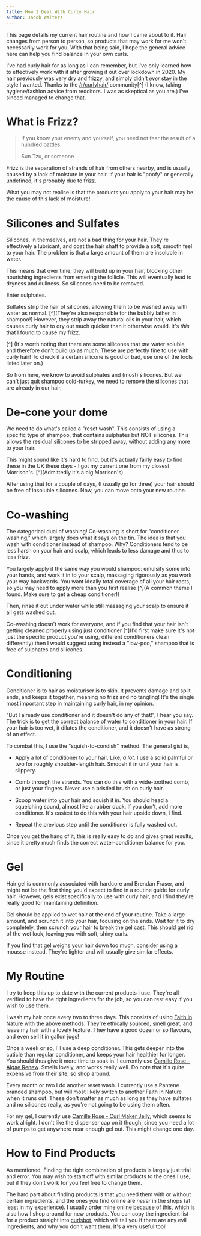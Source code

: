 ```yaml
---
title: How I Deal With Curly Hair
author: Jacob Walters
---
```


This page details my current hair routine
and how I came about to it.
Hair changes from person to person,
so products that may work for me
won't necessarily work for you.
With that being said,
I hope the general advice here
can help you find balance in your own curls.

I've had curly hair for as long as I can remember,
but I've only learned how to effectively work with it
after growing it out over lockdown in 2020.
My hair previously was very dry
and frizzy,
and simply didn't *ever* stay in the style I wanted.
Thanks to the
[/r/curlyhair/](https://reddit.com/r/curlyhair)
community[^]
(I know,
taking hygiene/fashion advice from redditors.
I was as skeptical as you are.)
I've sinced managed to change that.

# What is Frizz?
> If you know your enemy and yourself,
you need not fear the result
of a hundred battles.
><footer>Sun Tzu, or someone</footer>

Frizz is the separation of strands of hair
from others nearby,
and is usually caused by
a lack of moisture in your hair.
If your hair is "poofy" or generally undefined,
it's probably due to frizz.

What you may not realise
is that the products you apply to your hair
may be the cause of this lack of moisture!

# Silicones and Sulfates
Silicones, in themselves,
are not a bad thing for your hair.
They're effectively a lubricant,
and coat the hair shaft
to provide a soft, smooth feel to your hair.
The problem is that a large amount of them
are insoluble in water.

This means that over time,
they will build up in your hair,
blocking other nourishing ingredients
from entering the follicle.
This will eventually lead to dryness and dullness.
So silicones need to be removed.

Enter sulphates.

Sulfates strip the hair of silicones,
allowing them to be washed away with water as normal.
[^](They're also responsible for the bubbly lather in shampoo!)
However, they strip away the natural oils in your hair,
which causes curly hair to dry out
much quicker than it otherwise would.
It's *this* that I found to cause my frizz.

[^]
(It's worth noting that there are some silicones
that *are* water soluble,
and therefore don't build up as much.
These are perfectly fine to use with curly hair!
To check if a certain silicone is good or bad,
use one of the tools listed later on.)

So from here, we know to avoid sulphates and
(most) silicones.
But we can't just quit shampoo cold-turkey,
we need to remove the silicones
that are already in our hair.

# De-cone your dome
We need to do what's called a "reset wash".
This consists of using a specific type of shampoo,
that contains sulphates but NOT silicones.
This allows the residual silicones
to be stripped away,
without adding any more to your hair.

This might sound like it's hard to find,
but it's actually fairly easy to find these
in the UK these days -
I got my current one from my closest Morrison's.
[^](Admittedly it's a big Morrison's)

After using that for a couple of days,
(I usually go for three)
your hair should be free of insoluble silicones.
Now, you can move onto your new routine.

# Co-washing
The categorical dual of washing!
Co-washing is short for "conditioner washing,"
which largely does what it says on the tin.
The idea is that you wash with conditioner
instead of shampoo.
Why?
Conditioners tend to be less harsh on your
hair and scalp, which leads to less damage
and thus to less frizz.

You largely apply it the same way you would shampoo:
emulsify some into your hands,
and work it in to your scalp,
massaging rigorously as you work your way backwards.
You want ideally total coverage of all your hair roots,
so you may need to apply more than you first realise
[^](A common theme I found. Make sure to get a cheap conditioner!)

Then, rinse it out under water
while still massaging your scalp
to ensure it all gets washed out.

Co-washing doesn't work for everyone,
and if you find that your hair isn't getting
cleaned properly using just conditioner
[^](I'd first make sure it's not just the specific product you're using,
different conditioners clean differently)
then I would suggest using instead a "low-poo,"
shampoo that is free of sulphates and silicones.

# Conditioning
Conditioner is to hair as moisturiser is to skin.
It prevents damage and split ends,
and keeps it together,
meaning no frizz and no tangling!
It's the single most important step in
maintaining curly hair,
in my opinion.

"But I already use conditioner and it doesn't do any of that!",
I hear you say.
The trick is to get the correct balance of
water to conditioner in your hair.
If your hair is too wet,
it dilutes the conditioner,
and it doesn't have as strong of an effect.

To combat this, I use the "squish-to-condish" method.
The general gist is,
- Apply a lot of conditioner to your hair.
Like, *a lot*.
I use a solid palmful or two for roughly shoulder-length hair.
Smoosh it in until your hair is slippery.

- Comb through the strands.
You can do this with a wide-toothed comb,
or just your fingers.
Never use a bristled brush on curly hair.

- Scoop water into your hair and squish it in.
You should head a squelching sound,
almost like a rubber duck.
If you don't, add more conditioner.
It's easiest to do this with
your hair upside down, I find.

- Repeat the previous step until
the conditioner is fully washed out.

Once you get the hang of it,
this is really easy to do
and gives great results,
since it pretty much finds
the correct water-conditioner balance for you.

# Gel
Hair gel is commonly associated with
hardcore and Brendan Fraser,
and might not be the first thing you'd
expect to find in a routine guide for curly hair.
However, gels exist specifically to use with curly hair,
and I find they're really good for 
maintaining definition.

Gel should be applied to wet hair
at the end of your routine.
Take a large amount,
and scrunch it into your hair,
focusing on the ends.
Wait for it to dry completely,
then scrunch your hair to break the gel cast.
This should get rid of the wet look,
leaving you with soft, shiny curls.

If you find that gel weighs your hair down too much,
consider using a mousse instead.
They're lighter and will usually give similar effects.

# My Routine
I try to keep this up to date with the current products I use.
They're all verified to have the right ingredients for the job,
so you can rest easy if you wish to use them.

I wash my hair once every two to three days.
This consists of using
[Faith in Nature](https://www.faithinnature.co.uk/collections/conditioner)
with the above methods.
They're ethically sourced,
smell great,
and leave my hair with a lovely texture.
They have a good dozen or so flavours,
and even sell it in gallon jugs!

Once a week or so, I'll use a deep conditioner.
This gets deeper into the cuticle than regular conditioner,
and keeps your hair healthier for longer.
You should thus give it more time to soak in.
I currently use
[Camille Rose - Algae Renew](https://www.camillerose.com/collections/deep-conditioners/products/algae-renew-deep-conditioning-max).
Smells lovely,
and works really well.
Do note that it's quite expensive from their site, so shop around.

Every month or two I do another reset wash.
I currently use a Pantene branded shampoo,
but will most likely switch to another Faith in Nature
when it runs out.
These don't matter as much
as long as they have sulfates and no silicones
really, as you're not going to be using them often.

For my gel, I currently use
[Camille Rose - Curl Maker Jelly](https://www.camillerose.com/products/curl-maker),
which seems to work alright.
I don't like the dispenser cap on it though,
since you need a lot of pumps to get anywhere near enough gel out.
This might change one day.

# How to Find Products
As mentioned,
Finding the right combination of products is
largely just trial and error.
You may wish to start off with similar products to the ones I use,
but if they don't work for you feel free to change them.

The hard part about finding products is that
you need them with or without certain ingredients,
and the ones you find online are *never* in the shops
(at least in my experience).
I usually order mine online because of this,
which is also how I shop around for new products.
You can copy the ingredient list for a product
straight into
[curlsbot](https://curlsbot.com/),
which will tell you if there are any evil ingredients,
and why you don't want them.
It's a very useful tool!
